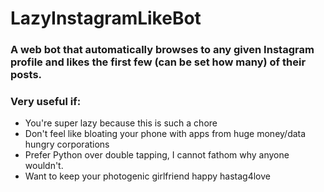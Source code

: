 # LazyInstagramLikeBot
### A web bot that automatically browses to any given Instagram profile and likes the first few (can be set how many) of their posts.
### Very useful if:
- You're super lazy because this is such a chore
- Don't feel like bloating your phone with apps from huge money/data hungry corporations
- Prefer Python over double tapping, I cannot fathom why anyone wouldn't.
- Want to keep your photogenic girlfriend happy hastag4love
